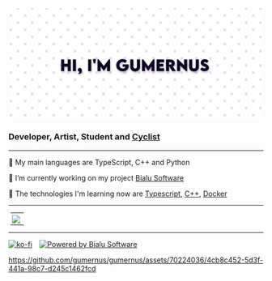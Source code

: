 
<img src="https://raw.githubusercontent.com/gumernus/gumernus/main/banner.jpg" align="center"></img>

### Developer, Artist, Student and [Cyclist](https://www.strava.com/athletes/111879102)

---
🧻 My main languages are TypeScript, C++ and Python

🔭 I’m currently working on my project [Bialu Software](https://github.com/Bialu-Software/)

🔬 The technologies I'm learning now are [Typescript](https://github.com/microsoft/TypeScript), [C++](https://cplusplus.com), [Docker](https://docs.docker.com/engine/api/v1.41)

---

<table style="border-radius:6px;" >
  <tr>
    <td align="center" style="padding=0;width=100%;">
      <img align="center" style="padding=0;" src="https://grs.quantumly.dev/api/?username=gumernus&show_icons=true&title_color=4F8CC9&text_color=9f9f9f&bg_color=00000000&hide_border=true&icon_color=4F8CC9&hide_title=true&count_private=true" />
    </td>
  </tr>
</table>

---

[![ko-fi](https://ko-fi.com/img/githubbutton_sm.svg)](https://ko-fi.com/R5R5FTFAZ) <a href="https://github.com/Bialu-Software/" ><img width="223" hspace="10" alt="Powered by Bialu Software" src="https://media.discordapp.net/attachments/1055532722304585765/1069690405425254420/blue-icon.png?width=602&height=80"> </a>

https://github.com/gumernus/gumernus/assets/70224036/4cb8c452-5d3f-441a-98c7-d245c1462fcd




